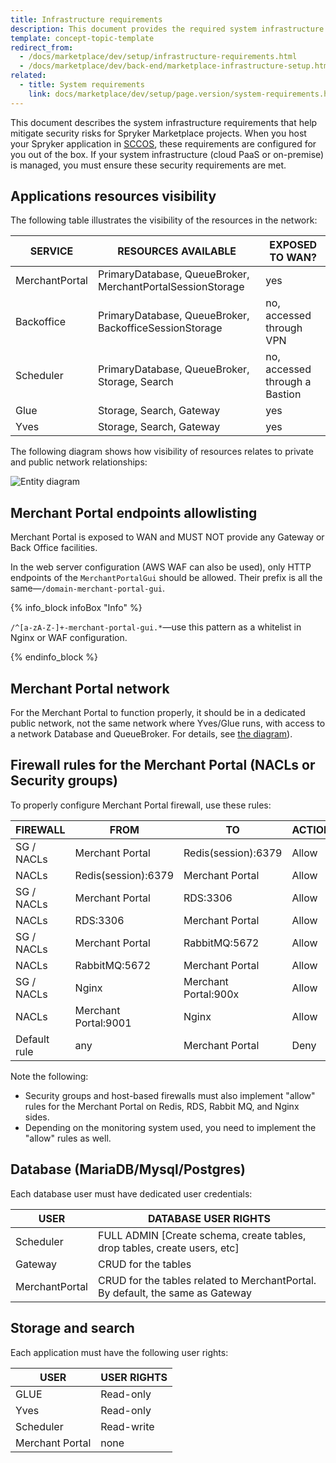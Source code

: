 ```yaml
---
title: Infrastructure requirements
description: This document provides the required system infrastructure requirements for a Spryker Marketplace project.
template: concept-topic-template
redirect_from: 
  - /docs/marketplace/dev/setup/infrastructure-requirements.html
  - /docs/marketplace/dev/back-end/marketplace-infrastructure-setup.html
related:
  - title: System requirements
    link: docs/marketplace/dev/setup/page.version/system-requirements.html
---
```


This document describes the system infrastructure requirements that help mitigate security risks for Spryker Marketplace projects.
When you host your Spryker application in [SCCOS](/docs/ca/dev/getting-started-with-cloud-administration.html), these requirements are configured for you out of the box. If your system infrastructure (cloud PaaS or on-premise) is managed, you must ensure these security requirements are met.

## Applications resources visibility

The following table illustrates the visibility of the resources in the network:

| SERVICE                          | RESOURCES AVAILABLE               | EXPOSED TO WAN? |
| -------------------------------- | --------------------------------- | ---------------- |
| MerchantPortal                   | PrimaryDatabase, QueueBroker, MerchantPortalSessionStorage | yes
| Backoffice                       | PrimaryDatabase, QueueBroker, BackofficeSessionStorage | no, accessed through VPN
| Scheduler                        | PrimaryDatabase, QueueBroker, Storage, Search | no, accessed through a Bastion
| Glue                             | Storage, Search, Gateway | yes
| Yves                             | Storage, Search, Gateway | yes

<a name="diagram"></a>

The following diagram shows how visibility of resources relates to private and public network relationships:

![Entity diagram](https://confluence-connect.gliffy.net/embed/image/ea46f6b1-fcff-4d7f-b8f5-7c963eb26ffb.png?utm_medium=live&utm_source=custom)

## Merchant Portal endpoints allowlisting

Merchant Portal is exposed to WAN and MUST NOT provide any Gateway or Back Office facilities.

In the web server configuration (AWS WAF can also be used), only HTTP endpoints of the `MerchantPortalGui` should be allowed. Their prefix is all the same—`/domain-merchant-portal-gui`.

{% info_block infoBox "Info" %}

`/^[a-zA-Z-]+-merchant-portal-gui.*`—use this pattern as a whitelist in Nginx or WAF configuration.

{% endinfo_block %}

## Merchant Portal network

For the Merchant Portal to function properly, it should be in a dedicated public network, not the same network where Yves/Glue runs, with access to a network Database and QueueBroker. For details, see [the diagram](#diagram)).

## Firewall rules for the Merchant Portal (NACLs or Security groups)

To properly configure Merchant Portal firewall, use these rules:

| FIREWALL       | FROM                | TO                  | ACTION     |
| -------------- | ------------------- | ------------------- | ---------- |
| SG / NACLs     | Merchant Portal     | Redis(session):6379 | Allow      |
| NACLs          | Redis(session):6379     | Merchant Portal | Allow      |
| SG / NACLs     | Merchant Portal     | RDS:3306 | Allow                 |
| NACLs          | RDS:3306     | Merchant Portal | Allow                 |
| SG / NACLs     | Merchant Portal     | RabbitMQ:5672 | Allow            |
| NACLs          | RabbitMQ:5672     | Merchant Portal | Allow            |
| SG / NACLs     | Nginx     | Merchant Portal:900x | Allow               |
| NACLs          | Merchant Portal:9001     | Nginx | Allow               |
| Default rule   | any     | Merchant Portal | Deny                       |

Note the following:

- Security groups and host-based firewalls must also implement "allow" rules for the Merchant Portal on Redis, RDS, Rabbit MQ, and Nginx sides.
- Depending on the monitoring system used, you need to implement the "allow" rules as well.

## Database (MariaDB/Mysql/Postgres)

Each database user must have dedicated user credentials:

| USER                      | DATABASE USER RIGHTS               |
| ------------------------- | ---------------------------- |
| Scheduler                 | FULL ADMIN [Create schema, create tables, drop tables, create users, etc]     |
| Gateway                   | CRUD for the tables         |
| MerchantPortal            | CRUD for the tables related to MerchantPortal. By default, the same as Gateway |

## Storage and search

Each application must have the following user rights:

| USER                   | USER RIGHTS               |
| ---------------------- | ------------------------- |
| GLUE                   | Read-only         |
| Yves                   | Read-only         |
| Scheduler              | Read-write        |
| Merchant Portal        | none              |
